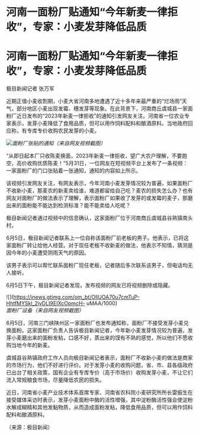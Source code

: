 # 河南一面粉厂贴通知“今年新麦一律拒收”，专家：小麦发芽降低品质

# 河南一面粉厂贴通知“今年新麦一律拒收”，专家：小麦发芽降低品质

极目新闻记者 张万军

近期正值小麦收割期，小麦大省河南多地遭遇了近十多年来最严重的“烂场雨”天气，部分地区小麦出现发霉、穗发芽等现象。在此背景下，河南商丘虞城县一家面粉厂近日发布的“2023年新麦一律拒收”的通知引发网友关注。河南省一位农业专家表示，发芽小麦降低了食用品质，但可以用作饲料配料和酿酒原料。当地政府回应称，有专库专价收购农民发芽的小麦。

![](https://inews.gtimg.com/om_bt/O3q3Q5Q9JQYn_NVVB-j0L5-tGQhXRcjMlxv5Bytf4pNY8AA/1000)_面粉厂张贴的通知（来自网友视频截图）_

“从即日起本厂只收陈麦换面，2023年新麦一律拒收，望广大农户理解，不要跑空，高价收购优质陈麦！”5月31日，一位网友在短视频平台上发布了一条视频：一家面粉厂的门口张贴着一张通知，通知的内容如上所示。

该视频引发网友关注，有网友表示，今年河南小麦发芽情况较为普遍，如果面粉厂不收新小麦，那麦农的新麦卖给谁，难道都留给自己吃？麦农的损失怎么办？也有网友对面粉厂的做法表示了理解，表示面粉厂如果收了发芽的或发霉的麦子，那磨出来的面粉能不能达到检测标准？能不能卖给人吃呢？

极目新闻记者通过视频中的信息确认，这家面粉厂位于河南商丘虞城县谷熟镇南头村。

6月5日，极目新闻记者联系上一位自称该面粉厂前老板的男子。他表示，已将这家面粉厂转让给他人经营。对于现任老板不收新麦的做法，他表示不知情，猜测是因今年的小麦遭受阴雨天气的原因。

该男子表示可以帮忙联系面粉厂现任老板，记者随后多次联系该男子，但电话均无人接听。

6月5日下午，极目新闻记者发现，发布视频的网友已将视频删除或隐藏。

![](https://inews.gtimg.com/om_bt/OllUOA70u7cmTuP-HhtfMYSkl_2iyDLI9EIXcOpmcH-
uMAA/1000)_面粉厂设备（来自网友视频截图）_

6月5日，河南三门峡陕州区一家面粉厂也发布通知称，面粉厂不接受发芽小麦兑换面粉。这家面粉厂负责人告诉极目新闻记者，今年新小麦发芽情况较为普遍，发芽小麦磨出来的面粉发粘，口感不好，蒸出来的馍有不熟的感觉，所以他们不愿收购当地今年的新麦。

虞城县谷熟镇政府工作人员向极目新闻记者表示，面粉厂不收新小麦的做法是商家的市场行为，他们不好进行评价。对于发芽小麦的收购问题，省、市、县各级政府已出台了相关政策，国有企业有专库专价（高于市场价）收购发芽小麦，不让它们流入常规粮食市场，尽量降低农民的损失。

近日，河南省小麦产业技术体系首席专家、河南省农科院小麦研究所所长雷振生在接受媒体采访时表示，发芽小麦面粉中酶的活性增强，其中淀粉酶活性强会使淀粉水解成糊精和其他发黏物质，从而造成面粉发粘，降低食用品质，但可以用作饲料配料和酿酒原料。

（来源：极目新闻）

